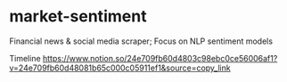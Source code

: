 # market-sentiment
Financial news & social media scraper; Focus on NLP sentiment models

Timeline
https://www.notion.so/24e709fb60d4803c98ebc0ce56006af1?v=24e709fb60d48081b65c000c05911ef1&source=copy_link
